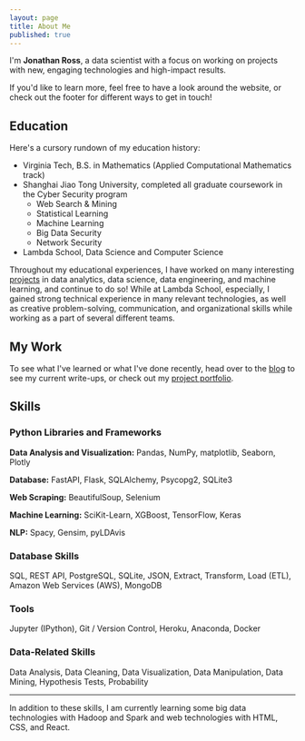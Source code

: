 ```yaml
---
layout: page
title: About Me
published: true
---
```

I'm **Jonathan Ross**, a data scientist with a focus on working on projects with new, engaging technologies and high-impact results.

If you'd like to learn more, feel free to have a look around the website, or check out the footer for different ways to get in touch!

## Education

Here's a cursory rundown of my education history:

- Virginia Tech, B.S. in Mathematics (Applied Computational Mathematics track)
- Shanghai Jiao Tong University, completed all graduate coursework in the Cyber Security program
    - Web Search & Mining
    - Statistical Learning
    - Machine Learning
    - Big Data Security
    - Network Security
- Lambda School, Data Science and Computer Science

Throughout my educational experiences, I have worked on many interesting [projects](https://jwross24.github.io/projects) in data analytics, data science, data engineering, and machine learning, and continue to do so! While at Lambda School, especially, I gained strong technical experience in many relevant technologies, as well as creative problem-solving, communication, and organizational skills while working as a part of several different teams.

## My Work

To see what I've learned or what I've done recently, head over to the [blog](https://jwross24.github.io/) to see my current write-ups, or check out my [project portfolio](https://jwross24.github.io/projects).

## Skills

### Python Libraries and Frameworks

**Data Analysis and Visualization:** Pandas, NumPy, matplotlib, Seaborn, Plotly

**Database:** FastAPI, Flask, SQLAlchemy, Psycopg2, SQLite3

**Web Scraping:** BeautifulSoup, Selenium

**Machine Learning:** SciKit-Learn, XGBoost, TensorFlow, Keras

**NLP:** Spacy, Gensim, pyLDAvis

### Database Skills

SQL, REST API, PostgreSQL, SQLite, JSON, Extract, Transform, Load (ETL), Amazon Web Services (AWS), MongoDB

### Tools

Jupyter (IPython), Git / Version Control, Heroku, Anaconda, Docker

### Data-Related Skills

Data Analysis, Data Cleaning, Data Visualization, Data Manipulation, Data Mining, Hypothesis Tests, Probability

---

In addition to these skills, I am currently learning some big data technologies with Hadoop and Spark and web technologies with HTML, CSS, and React.
